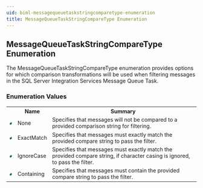 ```yaml
---
uid: biml-messagequeuetaskstringcomparetype-enumeration
title: MessageQueueTaskStringCompareType Enumeration
---
```


## MessageQueueTaskStringCompareType Enumeration

<div class="LanguageSummary"><div class ="SummaryItem">The MessageQueueTaskStringCompareType enumeration provides options for which comparison transformations will be used when filtering messages in the SQL Server Integration Services Message Queue Task.</div></div>
<div class="EnumValueGroup">

### Enumeration Values

<table id="EnumValue" class="MemberList"><tbody><tr><th class="MemberTypeIconColumnHeader">&nbsp;</th><th class="MemberNameColumnHeader">Name</th><th class="MemberSummaryColumnHeader">Summary</th></tr><tr class="cd0"><td align="center" class="MemberTypeIcon"><img src="enumValue.png"></img></td><td class="MemberName">None</td><td class="MemberSummary"><div class ="SummaryItem">Specifies that messages will not be compared to a provided comparison string for filtering.</div></td></tr><tr class="cd1"><td align="center" class="MemberTypeIcon"><img src="enumValue.png"></img></td><td class="MemberName">ExactMatch</td><td class="MemberSummary"><div class ="SummaryItem">Specifies that messages must exactly match the provided compare string to pass the filter.</div></td></tr><tr class="cd0"><td align="center" class="MemberTypeIcon"><img src="enumValue.png"></img></td><td class="MemberName">IgnoreCase</td><td class="MemberSummary"><div class ="SummaryItem">Specifies that messages must exactly match the provided compare string, if character casing is ignored, to pass the filter.</div></td></tr><tr class="cd1"><td align="center" class="MemberTypeIcon"><img src="enumValue.png"></img></td><td class="MemberName">Containing</td><td class="MemberSummary"><div class ="SummaryItem">Specifies that messages must contain the provided compare string to pass the filter.</div></td></tr></tbody></table>
</div>